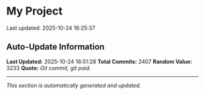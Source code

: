 # My Project


Last updated: 2025-10-24 16:25:37














































































































































































































































































































































































































































































































































































































































































































































































































































































































































































































































































































































































































































































































































































































































































































































































































































































































































































































































































































































































































































































































































































































































































































































































































































































































































































































































































































































































































































































































## Auto-Update Information

**Last Updated:** 2025-10-24 16:51:28
**Total Commits:** 2407
**Random Value:** 3233
**Quote:** _Git commit, git paid._

---
_This section is automatically generated and updated._